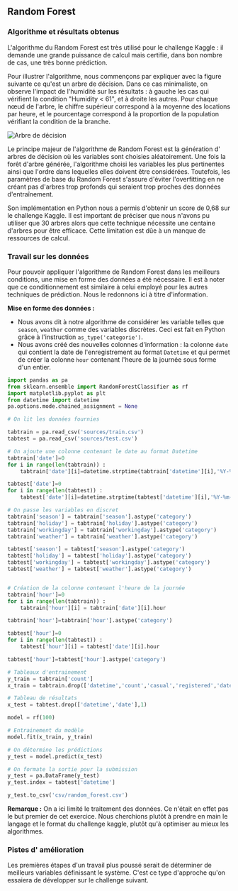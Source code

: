 ## Random Forest

### Algorithme et résultats obtenus

L'algorithme du Random Forest est très utilisé pour le challenge Kaggle : il demande une grande puissance de calcul mais certifie, dans bon nombre de cas, une très bonne prédiction.

Pour illustrer l'algorithme, nous commençons par expliquer avec la figure suivante ce qu'est un arbre de décision. Dans ce cas minimaliste, on observe l'impact de l'humidité sur les résultats : à gauche les cas qui vérifient la condition "Humidity < 61", et à droite les autres. Pour chaque nœud de l'arbre, le chiffre supérieur correspond à la moyenne des locations par heure, et le pourcentage correspond à la proportion de la population vérifiant la condition de la branche.

![Arbre de décision](images/random_forest_bikesharing.png)

Le principe majeur de l'algorithme de Random Forest est la génération d' arbres de décision où les variables sont choisies aléatoirement. Une fois la forêt d'arbre générée, l'algorithme choisi les variables les plus pertinentes ainsi que l'ordre dans lequelles elles doivent être considérées. Toutefois, les paramètres de base du Random Forest s'assure d'éviter l'overfitting en ne créant pas d'arbres trop profonds qui seraient trop proches des données d'entraînement.

Son implémentation en Python nous a permis d'obtenir un score de 0,68 sur le challenge Kaggle. Il est important de préciser que nous n'avons pu utiliser que 30 arbres alors que cette technique nécessite une centaine d'arbres pour être efficace. Cette limitation est dûe à un manque de ressources de calcul.

### Travail sur les données 

Pour pouvoir appliquer l'algorithme de Random Forest dans les meilleurs conditions, une mise en forme des données a été nécessaire. Il est à noter que ce conditionnement est similaire à celui employé pour les autres techniques de prédiction. Nous le redonnons ici à titre d'information.

**Mise en forme des données :**
* Nous avons dit à notre algorithme de considérer les variable telles que `season`, `weather` comme des variables discrètes. Ceci est fait en Python grâce à l'instruction `as_type('categorie')`.
* Nous avons créé des nouvelles colonnes d'information : la colonne `date` qui contient la date de l'enregistrement au format `Datetime` et qui permet de créer la colonne `hour` contenant l'heure de la journée sous forme d'un entier.

```python
import pandas as pa
from sklearn.ensemble import RandomForestClassifier as rf
import matplotlib.pyplot as plt
from datetime import datetime
pa.options.mode.chained_assignment = None

# On lit les données fournies

tabtrain = pa.read_csv('sources/train.csv')
tabtest = pa.read_csv('sources/test.csv')

# On ajoute une colonne contenant le date au format Datetime
tabtrain['date']=0
for i in range(len(tabtrain)) :
	tabtrain['date'][i]=datetime.strptime(tabtrain['datetime'][i],'%Y-%m-%d %H:%M:%S')

tabtest['date']=0
for i in range(len(tabtest)) :
	tabtest['date'][i]=datetime.strptime(tabtest['datetime'][i],'%Y-%m-%d %H:%M:%S')

# On passe les variables en discret
tabtrain['season'] = tabtrain['season'].astype('category')
tabtrain['holiday'] = tabtrain['holiday'].astype('category')
tabtrain['workingday'] = tabtrain['workingday'].astype('category')
tabtrain['weather'] = tabtrain['weather'].astype('category')

tabtest['season'] = tabtest['season'].astype('category')
tabtest['holiday'] = tabtest['holiday'].astype('category')
tabtest['workingday'] = tabtest['workingday'].astype('category')
tabtest['weather'] = tabtest['weather'].astype('category')


# Création de la colonne contenant l'heure de la journée
tabtrain['hour']=0
for i in range(len(tabtrain)) :
	tabtrain['hour'][i] = tabtrain['date'][i].hour

tabtrain['hour']=tabtrain['hour'].astype('category')

tabtest['hour']=0
for i in range(len(tabtest)) :
	tabtest['hour'][i] = tabtest['date'][i].hour

tabtest['hour']=tabtest['hour'].astype('category')

# Tableaux d'entrainement
y_train = tabtrain['count']
x_train = tabtrain.drop(['datetime','count','casual','registered','date'],1)

# Tableau de résultats
x_test = tabtest.drop(['datetime','date'],1)

model = rf(100)

# Entrainement du modèle
model.fit(x_train, y_train)

# On détermine les prédictions
y_test = model.predict(x_test)

# On formate la sortie pour la submission
y_test = pa.DataFrame(y_test)
y_test.index = tabtest['datetime']

y_test.to_csv('csv/random_forest.csv')
```

**Remarque :** On a ici limité le traitement des données. Ce n'était en effet pas le but premier de cet exercice. Nous cherchions plutôt à prendre en main le langage et le format du challenge kaggle, plutôt qu'à optimiser au mieux les algorithmes.

### Pistes d' amélioration

Les premières étapes d'un travail plus poussé serait de déterminer de meilleurs variables définissant le système. C'est ce type d'approche qu'on essaiera de développer sur le challenge suivant. 


